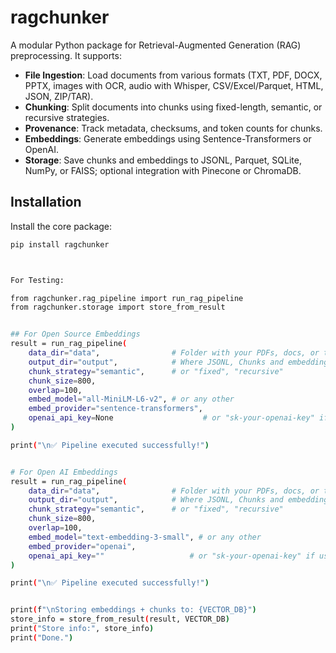 # ragchunker

A modular Python package for Retrieval-Augmented Generation (RAG) preprocessing. It supports:

- **File Ingestion**: Load documents from various formats (TXT, PDF, DOCX, PPTX, images with OCR, audio with Whisper, CSV/Excel/Parquet, HTML, JSON, ZIP/TAR).
- **Chunking**: Split documents into chunks using fixed-length, semantic, or recursive strategies.
- **Provenance**: Track metadata, checksums, and token counts for chunks.
- **Embeddings**: Generate embeddings using Sentence-Transformers or OpenAI.
- **Storage**: Save chunks and embeddings to JSONL, Parquet, SQLite, NumPy, or FAISS; optional integration with Pinecone or ChromaDB.

## Installation

Install the core package:

```bash
pip install ragchunker



For Testing:

from ragchunker.rag_pipeline import run_rag_pipeline
from ragchunker.storage import store_from_result


## For Open Source Embeddings
result = run_rag_pipeline(
    data_dir="data",                # Folder with your PDFs, docs, or txt files
    output_dir="output",            # Where JSONL, Chunks and embeddings will be saved
    chunk_strategy="semantic",      # or "fixed", "recursive"
    chunk_size=800,
    overlap=100,
    embed_model="all-MiniLM-L6-v2", # or any other
    embed_provider="sentence-transformers",
    openai_api_key=None                    # or "sk-your-openai-key" if using OpenAI
)

print("\n✅ Pipeline executed successfully!")


# For Open AI Embeddings
result = run_rag_pipeline(
    data_dir="data",                # Folder with your PDFs, docs, or txt files
    output_dir="output",            # Where JSONL, Chunks and embeddings will be saved
    chunk_strategy="semantic",      # or "fixed", "recursive"
    chunk_size=800,
    overlap=100,
    embed_model="text-embedding-3-small", # or any other
    embed_provider="openai",
    openai_api_key=""                   # or "sk-your-openai-key" if using OpenAI
)

print("\n✅ Pipeline executed successfully!")


print(f"\nStoring embeddings + chunks to: {VECTOR_DB}")
store_info = store_from_result(result, VECTOR_DB)
print("Store info:", store_info)
print("Done.")